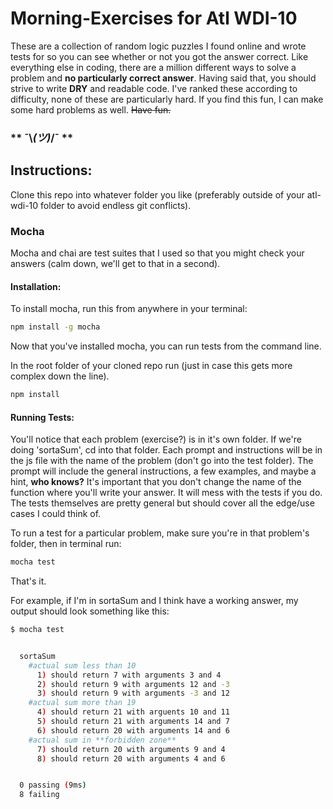 # Morning-Exercises for Atl WDI-10

These are a collection of random logic puzzles I found online and wrote tests for so you can see whether or not you got the answer correct.
Like everything else in coding, there are a million different ways to solve a problem and __no particularly correct answer__.
Having said that, you should strive to write **DRY** and readable code.
I've ranked these according to difficulty, none of these are particularly hard. 
If you find this fun, I can make some hard problems as well. 
~~Have fun.~~
### ** ¯\\_(ツ)_/¯ **

## Instructions:

Clone this repo into whatever folder you like (preferably outside of your atl-wdi-10 folder to avoid endless git conflicts).

### Mocha

Mocha and chai are test suites that I used so that you might check your answers (calm down, we'll get to that in a second).

#### Installation:

To install mocha, run this from anywhere in your terminal:

```bash
npm install -g mocha
```

Now that you've installed mocha, you can run tests from the command line.

In the root folder of your cloned repo run (just in case this gets more complex down the line).

```bash
npm install
```
#### Running Tests:

You'll notice that each problem (exercise?) is in it's own folder. If we're doing 'sortaSum', cd into that folder.
Each prompt and instructions will be in the js file with the name of the problem (don't go into the test folder).
The prompt will include the general instructions, a few examples, and maybe a hint, **__who knows?__**
It's important that you don't change the name of the function where you'll write your answer. It will mess with the tests if you do.
The tests themselves are pretty general but should cover all the edge/use cases I could think of.

To run a test for a particular problem, make sure you're in that problem's folder, then in terminal run:

```bash
mocha test
```

That's it.

For example, if I'm in sortaSum and I think have a working answer, my output should look something like this:

```bash
$ mocha test


  sortaSum
    #actual sum less than 10
      1) should return 7 with arguments 3 and 4
      2) should return 9 with arguments 12 and -3
      3) should return 9 with arguments -3 and 12
    #actual sum more than 19
      4) should return 21 with arguents 10 and 11
      5) should return 21 with arguments 14 and 7
      6) should return 20 with arguments 14 and 6
    #actual sum in **forbidden zone**
      7) should return 20 with arguments 9 and 4
      8) should return 20 with arguments 4 and 6


  0 passing (9ms)
  8 failing
```
